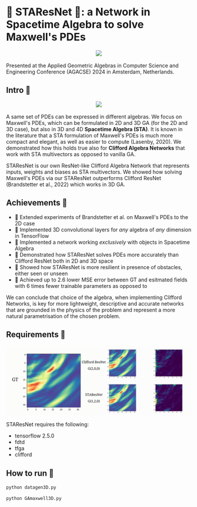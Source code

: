 #  💫 STAResNet 💫: a Network in Spacetime Algebra to solve Maxwell's PDEs 

<p align="center">
<img src="/figures/3Dslices.gif" width="700">
</p>

Presented at the Applied Geometric Algebras in Computer Science and Engineering Conference (AGACSE) 2024 in Amsterdam, Netherlands.

## Intro 💫

<p align="center">
<img src="/figures/3D.gif" width="700">
</p>

A same set of PDEs can be expressed in different algebras. We focus on Maxwell's PDEs, which can be formulated in 2D and 3D GA (for the 2D and 3D case), but also in 3D and 4D 
**Spacetime Algebra (STA)**. It is known in the literature that a STA formulation of Maxwell's PDEs is much more compact and elegant, as well as easier to compute (Lasenby, 2020). We demonstrated how this holds true also for **Clifford Algebra Networks** that work with STA multivectors as opposed to vanilla GA. 

STAResNet is our own ResNet-like Clifford Algebra Network that represents inputs, weights and biases as STA multivectors. We showed how solving Maxwell's PDEs via our STAResNet outperforms Clifford ResNet (Brandstetter et al., 2022) which works in 3D GA.




## Achievements 💫

- 🌟 Extended experiments of Brandstetter et al. on Maxwell's PDEs to the 2D case
- 🌟 Implemented 3D convolutional layers for *any* algebra of *any* dimension in TensorFlow
- 🌟 Implemented a network working *exclusively* with objects in Spacetime Algebra
- 🌟 Demonstrated how STAResNet solves PDEs more accurately than Clifford ResNet both in 2D and 3D space
- 🌟 Showed how STAResNet is more resilient in presence of obstacles, either seen or unseen
- 🌟 Achieved up to 2.6 lower MSE error between GT and esitmated fields with 6 times fewer trainable parameters as opposed to 

We can conclude that choice of the algebra, when implementing Clifford Networks, is key for more lightweight, descriptive and accurate networks that are grounded in the physics of the problem and represent a more natural parametrisation of the chosen problem.


## Requirements 💫

<p align="center">
<img src="/figures/2D2.gif" width="700">
</p>


STAResNet requires the following:

- tensorflow 2.5.0
- fdtd
- tfga
- clifford

## How to run 💫

```
python datagen3D.py
```

```
python GAmaxwell3D.py
```






